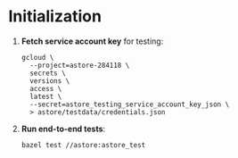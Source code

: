 # Initialization

1. **Fetch service account key** for testing:

   ```
   gcloud \
     --project=astore-284118 \
     secrets \
     versions \
     access \
     latest \
     --secret=astore_testing_service_account_key_json \
     > astore/testdata/credentials.json
   ```

1. **Run end-to-end tests**:

   ```
   bazel test //astore:astore_test
   ```
